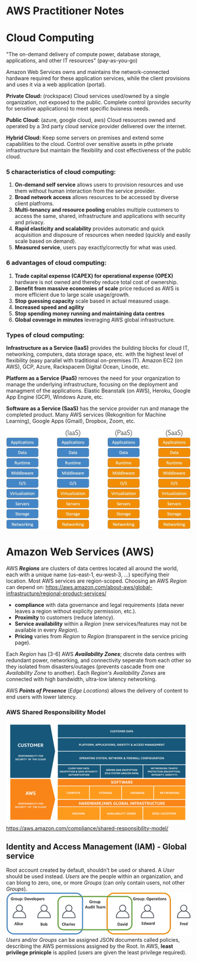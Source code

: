 # AWS Practitioner Notes

# Cloud Computing

"The on-demand delivery of compute power, database storage, applications, and other IT resources" (pay-as-you-go)

Amazon Web Services owns and maintains the network-connected hardware required for these application services, while the client provisions and uses it via a web application (portal).

**Private Cloud:** (rockspace) Cloud services used/owned by a single organization, not exposed to the public. Complete control (provides security for sensitive applications) to meet specific buisness needs.

**Public Cloud:** (azure, google cloud, aws) Cloud resources owned and operated by a 3rd party cloud service provider delivered over the internet.

**Hybrid Cloud:** Keep some servers on premises and extend some capabilities to the cloud. Control over sensitive assets in pthe private infrastructure but maintain the flexibility and cost effectiveness of the public cloud.

### 5 characteristics of cloud computing:

1. **On-demand self service** allows users to provision resources and use them without human interaction from the service provider.
2. **Broad network access** allows resources to be accessed by diverse client platfroms.
3. **Multi-tenancy and resource pooling** enables multiple customers to access the same, shared, infrastructure and applications with security and privacy.
4. **Rapid elasticity and scalability** provides automatic and quick acquisition and disposure of resources when needed (quickly and easily scale based on demand).
5. **Measured service**, users pay exactly/correctly for what was used.

### 6 advantages of cloud computing:

1. **Trade capital expense (CAPEX) for operational expense (OPEX)** hardware is not owned and thereby reduce total cost of ownership.
2. **Benefit from massive economies of scale** price reduced as AWS is more efficient due to large scale usage/growth.
3. **Stop guessing capacity** scale based in actual measured usage.
4. **Increased speed and agility**
5. **Stop spending money running and maintaining data centres**
6. **Global coverage in minutes** leveraging AWS global infrastructure.

### Types of cloud computing:

**Infrastructure as a Service (IaaS)** provides the building blocks for cloud IT, networking, computers, data storage space, etc. with the highest level of flexibility (easy parallel with traditional on-premises IT). Amazon EC2 (on AWS), GCP, Azure, Rackspacem Digital Ocean, Linode, etc.

**Platform as a Service (PaaS)** removes the need for your organization to manage the underlying infrastructure, focusing on the deployment and managment of the applications. Elastic Beanstalk (on AWS), Heroku, Google App Engine (GCP), Windows Azure, etc.

**Software as a Service (SaaS)** has the service provider run and manage the completed product. Many AWS services (Rekognition for Machine Learning), Google Apps (Gmail), Dropbox, Zoom, etc.

![alt text](image.png)

# Amazon Web Services (AWS)

AWS **_Regions_** are clusters of data centres located all around the world, each with a unique name (us-east-1, eu-west-3, ...) specifying their location. Most AWS services are region-scoped. Choosing an AWS _Region_ can depend on: https://aws.amazon.com/about-aws/global-infrastructure/regional-product-services/

- **compliance** with data governance and legal requirements (data never leaves a region without explicity permission, etc.).
- **Proximity** to customers (reduce latency).
- **Service availability** within a _Region_ (new services/features may not be available in every _Region_).
- **Pricing** varies from _Region_ to _Region_ (transparent in the service pricing page).

Each _Region_ has [3-6] AWS **_Availability Zones_**; discrete data centres with redundant power, networking, and connectivity seperate from each other so they isolated from disasters/outages (prevents cascade from one _Availability Zone_ to another). Each _Region's_ _Availability Zones_ are connected with high bandwidth, ultra-low latency networking.

AWS **_Points of Presence_** (_Edge Locations_) allows the delivery of content to end users with lower latency.

### AWS Shared Responsibility Model

![alt text](image-1.png)
https://aws.amazon.com/compliance/shared-responsibility-model/

## Identity and Access Management (IAM) - Global service

Root account created by default, shouldn't be used or shared. A _User_ should be used instead. _Users_ are the people within an organization, and can blong to zero, one, or more _Groups_ (can only contain users, not other _Groups_).
![alt text](image-2.png)
_Users_ and/or _Groups_ can be assigned JSON documents called policies, describing the AWS permissions assigned by the Root. In AWS, **least privilege prinicple** is applied (users are given the least privilege required).

